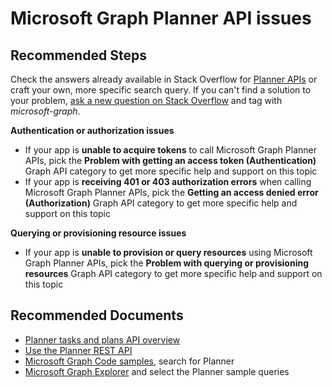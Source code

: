 <properties
	pageTitle="Microsoft Graph Planner API issues"
	description="Information to help resolve Microsoft Graph Planner API issues."
	service="microsoft.aad"
	resource="Microsoft_AAD_IAM"
	authors="davidmu1"
	ms.author="davidmu"
	displayOrder=""
	selfHelpType="generic"
	supportTopicIds="32689198"
	resourceTags=""
	productPesIds="16957"
	cloudEnvironments="public, Fairfax"
	articleId="3ba7d49f-581d-4519-8b1e-e751d8bf79d3"
	ownershipId="AzureIdentity_OtherMSGraphAPIs"
/>

# Microsoft Graph Planner API issues

## **Recommended Steps**

Check the answers already available in Stack Overflow for [Planner APIs](https://stackoverflow.com/search?q=%5Bmicrosoft-graph%5D+Planner+isanswered%3Ayes+views%3A50) or craft your own, more specific search query. If you can't find a solution to your problem, [ask a new question on Stack Overflow](https://stackoverflow.com/questions/ask) and tag with *microsoft-graph*.

**Authentication or authorization issues** 

- If your app is **unable to acquire tokens** to call Microsoft Graph Planner APIs, pick the **Problem with getting an access token (Authentication)** Graph API category to get more specific help and support on this topic
- If your app is **receiving 401 or 403 authorization errors** when calling Microsoft Graph Planner APIs, pick the **Getting an access denied error (Authorization)** Graph API category to get more specific help and support on this topic

**Querying or provisioning resource issues**

- If your app is **unable to provision or query resources** using Microsoft Graph Planner APIs, pick the **Problem with querying or provisioning resources** Graph API category to get more specific help and support on this topic

## **Recommended Documents**

- [Planner tasks and plans API overview](https://docs.microsoft.com/graph/planner-concept-overview)
- [Use the Planner REST API](https://docs.microsoft.com/graph/api/resources/planner-overview?view=graph-rest-beta)
- [Microsoft Graph Code samples](https://developer.microsoft.com/graph/gallery/?filterBy=Samples), search for Planner
- [Microsoft Graph Explorer](https://developer.microsoft.com/graph/graph-explorer) and select the Planner sample queries
